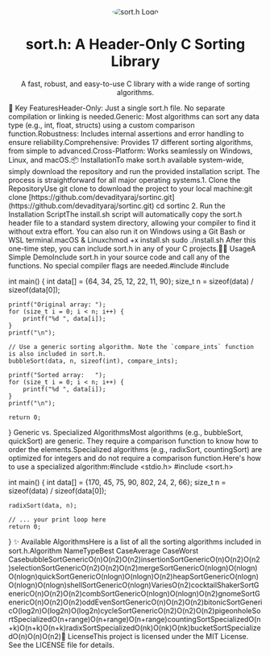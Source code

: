 <div align="center"><img src="https://www.google.com/search?q=https://placehold.co/150x150/F87171/FFFFFF%3Ftext%3Dsort.h" alt="sort.h Logo" style="border-radius: 50%;"><h1>sort.h: A Header-Only C Sorting Library</h1><p>A fast, robust, and easy-to-use C library with a wide range of sorting algorithms.</p></div>🚀 Key FeaturesHeader-Only: Just a single sort.h file. No separate compilation or linking is needed.Generic: Most algorithms can sort any data type (e.g., int, float, structs) using a custom comparison function.Robustness: Includes internal assertions and error handling to ensure reliability.Comprehensive: Provides 17 different sorting algorithms, from simple to advanced.Cross-Platform: Works seamlessly on Windows, Linux, and macOS.📦 InstallationTo make sort.h available system-wide, simply download the repository and run the provided installation script. The process is straightforward for all major operating systems.1. Clone the RepositoryUse git clone to download the project to your local machine:git clone [https://github.com/devadityaraj/sortinc.git](https://github.com/devadityaraj/sortinc.git)
cd sortinc
2. Run the Installation ScriptThe install.sh script will automatically copy the sort.h header file to a standard system directory, allowing your compiler to find it without extra effort. You can also run it on Windows using a Git Bash or WSL terminal.macOS & Linuxchmod +x install.sh
sudo ./install.sh
After this one-time step, you can include sort.h in any of your C projects.👩‍💻 UsageA Simple DemoInclude sort.h in your source code and call any of the functions. No special compiler flags are needed.#include <stdio.h>
#include <sort.h>

int main() {
    int data[] = {64, 34, 25, 12, 22, 11, 90};
    size_t n = sizeof(data) / sizeof(data[0]);

    printf("Original array: ");
    for (size_t i = 0; i < n; i++) {
        printf("%d ", data[i]);
    }
    printf("\n");

    // Use a generic sorting algorithm. Note the `compare_ints` function is also included in sort.h.
    bubbleSort(data, n, sizeof(int), compare_ints);

    printf("Sorted array:   ");
    for (size_t i = 0; i < n; i++) {
        printf("%d ", data[i]);
    }
    printf("\n");

    return 0;
}
Generic vs. Specialized AlgorithmsMost algorithms (e.g., bubbleSort, quickSort) are generic. They require a comparison function to know how to order the elements.Specialized algorithms (e.g., radixSort, countingSort) are optimized for integers and do not require a comparison function.Here's how to use a specialized algorithm:#include <stdio.h>
#include <sort.h>

int main() {
    int data[] = {170, 45, 75, 90, 802, 24, 2, 66};
    size_t n = sizeof(data) / sizeof(data[0]);

    radixSort(data, n);

    // ... your print loop here
    return 0;
}
✨ Available AlgorithmsHere is a list of all the sorting algorithms included in sort.h.Algorithm NameTypeBest CaseAverage CaseWorst CasebubbleSortGenericO(n)O(n2)O(n2)insertionSortGenericO(n)O(n2)O(n2)selectionSortGenericO(n2)O(n2)O(n2)mergeSortGenericO(nlogn)O(nlogn)O(nlogn)quickSortGenericO(nlogn)O(nlogn)O(n2)heapSortGenericO(nlogn)O(nlogn)O(nlogn)shellSortGenericO(nlogn)VariesO(n2)cocktailShakerSortGenericO(n)O(n2)O(n2)combSortGenericO(nlogn)O(nlogn)O(n2)gnomeSortGenericO(n)O(n2)O(n2)oddEvenSortGenericO(n)O(n2)O(n2)bitonicSortGenericO(log2n)O(log2n)O(log2n)cycleSortGenericO(n2)O(n2)O(n2)pigeonholeSortSpecializedO(n+range)O(n+range)O(n+range)countingSortSpecializedO(n+k)O(n+k)O(n+k)radixSortSpecializedO(nk)O(nk)O(nk)bucketSortSpecializedO(n)O(n)O(n2)📜 LicenseThis project is licensed under the MIT License. See the LICENSE file for details.

